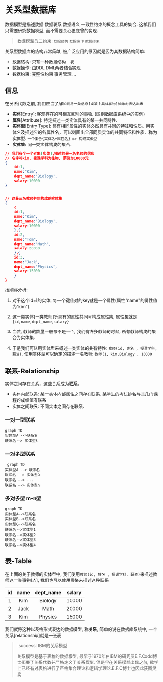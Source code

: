 # 关系型数据库
数据模型是描述数据 数据联系 数据语义 一致性约束的概念工具的集合. 这样我们只需要研究数据模型, 而不需要关心更底曾的实现.
> 数据模型的三约束: `数据结构` `数据操作` `数据约束`

关系型数据库的结构非常简单, 被广泛应用的原因就是因为其数据结构简单:
* 数据结构: 只有一种数据结构 - 表
* 数据操作: 由DDL DML两者结合实现
* 数据约束: 完整性约束 事务管理 ...
  
## 信息
在关系代数之前, 我们应当了解`如何将一条信息[或某个具体事物]抽象的表达出来`
* **实体**[Entry]: 客观存在的可相互区别的事物. (区别数据库系统中的实例)
* **属性**[Attribute]: 特定描述一类实体具有的某一共同特性. 
* **实体型**[Entry Type]: 具有相同属性的实体必然具有共同的特征和性质。用实体名及描述它的各属性名，可以刻画出全部同质实体的共同特征和性质，称为实体型. `一个集合{实体名+属性名} => 构成实体型` 
* **实体集**: 同一类实体构成的集合. 

``` json
// 我们有个一个对象[实体],描述的是一名老师的信息
// 名字叫kim, 授课学科为生物, 薪资为10000元
{
    id:1,
    name:"Kim",
    dept_name:"Biology",
    salary:10000
}


// 这是三名教师共同构成的实体集
{
    {
    id:1,
    name:"Kim",
    dept_name:"Biology",
    salary:10000
    },{
    id:2,
    name:"Tom",
    dept_name:"Math",
    salary:20000
    },{
    id:3,
    name:"Jack",
    dept_name:"Physics",
    salary:15000
    }
}

```
按顺序分析:
1. 对于这个id=1的实体, 每一个键值对的key就是一个属性(属性"name"的属性值为"kim"). 

2. 这一类实体[一类教师]所具有的属性共同可构成属性集, 属性集就是`{id,name,dept_name,salary}`

3. 当然, 教师的数量一般都不是一个, 我们有许多教师的时候, 所有教师构成的集合为实体集. 
4. 于是我们可以用实体型来概述一类实体的共有特性: `教师(id, 姓名 , 授课学科, 薪资)`. 使用实体型可以确定的描述一名教师: `教师(1, kim,Biology , 10000`


## 联系-Relationship
实体之间存在关系，这些关系成为**联系**。
* 实体内部联系: 某一实体内部属性之间存在联系. 某学生的考试排名与其几门课程的成绩值有联系
* 实体之间联系: 不同实体之间存在联系.

### 一对一型联系
```mermaid
graph TD
实体型A -->联系名
联系名--> 实体型B
```

### 一对多型联系

```mermaid
 graph TD
实体型A --> 联系名  
联系名 --> 实体型B
联系名 --> ...
联系名 --> 实体型n
```

### 多对多型 m-n型

```mermaid
graph TD
实体型A-->联系名  
实体型B-->联系名  
实体型C-->联系名  
联系名-->实体型1
联系名-->实体型2
联系名-->实体型3
联系名-->实体型4
```


## 表-Table
在上面的关于教师的实体型中, 我们使用`教师(id, 姓名 , 授课学科, 薪资)`来描述教师这一类事物[人], 我们也可以使用表格来描述这种联系.


 |  id   | name  | dept_name | salary |
 | :---: | :---: | :-------: | :----: |
 |   1   |  Kim  |  Biology  | 10000  |
 |   2   | Jack  |   Math    | 20000  |
 |   3   |  Kim  |  Physics  | 15000  |

 
我们就将这种以表格形式表达的数据模型, 称**关系**, 简单的说在数据库系统中, 一个关系[relationship]就是一张表
> [success] IBM的关系模型
> 
> 关系模型是基于表格的数据模型, 最早于1970年由IBM的研究员E.F.Codd博士拓展了关系代数并严格定义了关系模型. 但是早在关系模型出现之前, 数学上已经有对表格进行了严格集合理论和逻辑学理论.E.F.C博士也因此获图灵奖